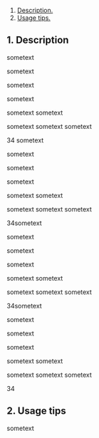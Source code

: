 

1. [ Description. ](#desc)
2. [ Usage tips. ](#usage)

<a name="desc"></a>
## 1. Description

sometext

sometext

sometext

sometext

sometext
sometext

sometext
sometext
sometext






34
sometext

sometext

sometext

sometext

sometext
sometext

sometext
sometext
sometext






34sometext

sometext

sometext

sometext

sometext
sometext

sometext
sometext
sometext






34sometext

sometext

sometext

sometext

sometext
sometext

sometext
sometext
sometext






34

<a name="usage"></a>
## 2. Usage tips

sometext
